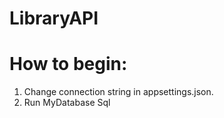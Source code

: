 # LibraryAPI

<h1>How to begin:</h1>

1. Change connection string in appsettings.json.
2. Run MyDatabase Sql
